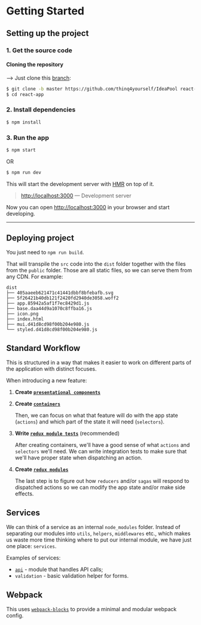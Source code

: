 # Getting Started

## Setting up the project
### 1. Get the source code

#### Cloning the repository
-->
Just clone this [branch](https://github.com/thinq4yourself/IdeaPool):
```sh
$ git clone -b master https://github.com/thinq4yourself/IdeaPool react-app
$ cd react-app
```

### 2. Install dependencies

```sh
$ npm install
```

### 3. Run the app

```sh
$ npm start
```
OR
```sh
$ npm run dev
```

This will start the development server with [HMR](https://webpack.github.io/docs/hot-module-replacement) on top of it.

> [http://localhost:3000](http://localhost:3000) — Development server<br>

Now you can open [http://localhost:3000](http://localhost:3000) in your browser and start developing.

---

## Deploying project

You just need to `npm run build`.

That will transpile the `src` code into the `dist` folder together with the files from the `public` folder. Those are all static files, so we can serve them from any CDN. For example:

```
dist
├── 405aaeeb621471c41441dbbf8bfebafb.svg
├── 5f26421b40db121f2420fd2940de3058.woff2
├── app.85942a5af1f7ec8429d1.js
├── base.daa44d9a1070c8ffba16.js
├── icon.png
├── index.html
├── mui.d41d8cd98f00b204e980.js
└── styled.d41d8cd98f00b204e980.js
```

## Standard Workflow

This is structured in a way that makes it easier to work on different parts of the application with distinct focuses.

When introducing a new feature:

1. **Create [`presentational components`](https://medium.com/@dan_abramov/smart-and-dumb-components-7ca2f9a7c7d0)**

2. **Create [`containers`](#)**
  
    Then, we can focus on what that feature will do with the app state (`actions`) and which part of the state it will need (`selectors`).

3. **Write [`redux module tests`](./Testing.md#Testing-Redux)** (recommended)

    After creating containers, we'll have a good sense of what `actions` and `selectors` we'll need. We can write integration tests to make sure that we'll have proper state when dispatching an action.

4. **Create [`redux modules`](./Redux.md)**

    The last step is to figure out how `reducers` and/or `sagas` will respond to dispatched actions so we can modify the app state and/or make side effects.

## Services
We can think of a service as an internal `node_modules` folder. Instead of separating our modules into `utils`, `helpers`, `middlewares` etc., which makes us waste more time thinking where to put our internal module, we have just one place: `services`.

Examples of services:

- [`api`](./Redux.md#api-service) - module that handles API calls;
- `validation` - basic validation helper for forms.

## Webpack
This uses [`webpack-blocks`](https://github.com/andywer/webpack-blocks) to provide a minimal and modular webpack config. 